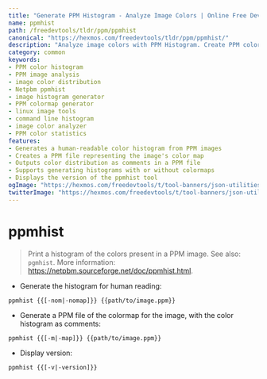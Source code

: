 ```yaml
---
title: "Generate PPM Histogram - Analyze Image Colors | Online Free DevTools by Hexmos"
name: ppmhist
path: /freedevtools/tldr/ppm/ppmhist
canonical: "https://hexmos.com/freedevtools/tldr/ppm/ppmhist/"
description: "Analyze image colors with PPM Histogram. Create PPM color maps and generate color distribution reports from PPM images. Free online tool, no registration required."
category: common
keywords:
- PPM color histogram
- PPM image analysis
- image color distribution
- Netpbm ppmhist
- image histogram generator
- PPM colormap generator
- linux image tools
- command line histogram
- image color analyzer
- PPM color statistics
features:
- Generates a human-readable color histogram from PPM images
- Creates a PPM file representing the image's color map
- Outputs color distribution as comments in a PPM file
- Supports generating histograms with or without colormaps
- Displays the version of the ppmhist tool
ogImage: "https://hexmos.com/freedevtools/t/tool-banners/json-utilities-banner.png"
twitterImage: "https://hexmos.com/freedevtools/t/tool-banners/json-utilities-banner.png"
---
```


# ppmhist

> Print a histogram of the colors present in a PPM image.
> See also: `pgmhist`.
> More information: <https://netpbm.sourceforge.net/doc/ppmhist.html>.

- Generate the histogram for human reading:

`ppmhist {{[-nom|-nomap]}} {{path/to/image.ppm}}`

- Generate a PPM file of the colormap for the image, with the color histogram as comments:

`ppmhist {{[-m|-map]}} {{path/to/image.ppm}}`

- Display version:

`ppmhist {{[-v|-version]}}`

